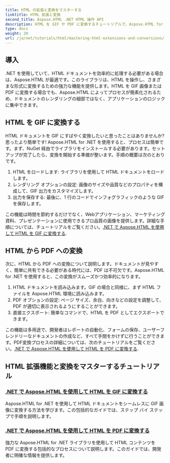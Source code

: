 ```yaml
---
title: HTML の拡張と変換をマスターする
linktitle: HTML 拡張と変換
second_title: Aspose.HTML .NET HTML 操作 API
description: HTML を GIF や PDF に変換するチュートリアルで、Aspose.HTML for .NET のパワーを解き放ちましょう。ドキュメントを簡単に変換できます。
type: docs
weight: 20
url: /ja/net/tutorials/html/mastering-html-extensions-and-conversions/
---
```


## 導入

.NET を使用していて、HTML ドキュメントを効率的に処理する必要がある場合は、Aspose.HTML が最適です。このライブラリは、HTML を操作し、さまざまな形式に変換するための強力な機能を提供します。HTML を GIF 画像または PDF に変換する場合でも、Aspose.HTML によってプロセスが簡素化されるため、ドキュメントのレンダリングの細部ではなく、アプリケーションのロジックに集中できます。

## HTML を GIF に変換する
HTML ドキュメントを GIF にすばやく変換したいと思ったことはありませんか? 思ったより簡単です! Aspose.HTML for .NET を使用すると、プロセスは簡単です。まず、NuGet 経由でライブラリをインストールする必要があります。セットアップが完了したら、変換を開始する準備が整います。手順の概要は次のとおりです。

1. HTML をロードします: ライブラリを使用して HTML ドキュメントをロードします。
2. レンダリング オプションの設定: 画像のサイズや品質などのプロパティを構成して、GIF 出力をカスタマイズします。
3. 出力を保存する: 最後に、1 行のコードでインフォグラフィックのような GIF を保存します。

この機能は時間を節約するだけでなく、Webアプリケーション、マーケティング資料、プレゼンテーションに使用できるプロ品質の画像を提供します。詳細な手順については、チュートリアルをご覧ください。[.NET で Aspose.HTML を使用して HTML を GIF に変換する](./converting-html-to-gif/).

## HTML から PDF への変換
次に、HTML から PDF への変換について説明します。ドキュメントが見やすく、簡単に共有できる必要がある時代には、PDF は不可欠です。Aspose.HTML for .NET を使用すると、この変換がスムーズかつ効率的になります。 

1. HTML ドキュメントを読み込みます。GIF の場合と同様に、まず HTML ファイルを Aspose.HTML 環境に読み込みます。
2. PDF オプションの設定: ページ サイズ、余白、向きなどの設定を調整して、PDF が適切に表示されるようにすることができます。
3. 直接エクスポート: 簡単なコマンドで、HTML を PDF としてエクスポートできます。 

この機能は多用途で、開発者はレポートの自動化、フォームの保存、ユーザーフレンドリーなドキュメントの作成など、すべて手間をかけずに行うことができます。PDF変換プロセスの詳細については、次のチュートリアルをご覧ください。[.NET で Aspose.HTML を使用して HTML を PDF に変換する](./converting-html-to-pdf/).

## HTML 拡張機能と変換をマスターするチュートリアル
### [.NET で Aspose.HTML を使用して HTML を GIF に変換する](./converting-html-to-gif/)
Aspose.HTML for .NET を使用して HTML ドキュメントをシームレスに GIF 画像に変換する方法を学びます。この包括的なガイドでは、ステップ バイ ステップで手順を説明します。
### [.NET で Aspose.HTML を使用して HTML を PDF に変換する](./converting-html-to-pdf/)
強力な Aspose.HTML for .NET ライブラリを使用して HTML コンテンツを PDF に変換する包括的なプロセスについて説明します。このガイドでは、開発者に明確な情報を提供します。